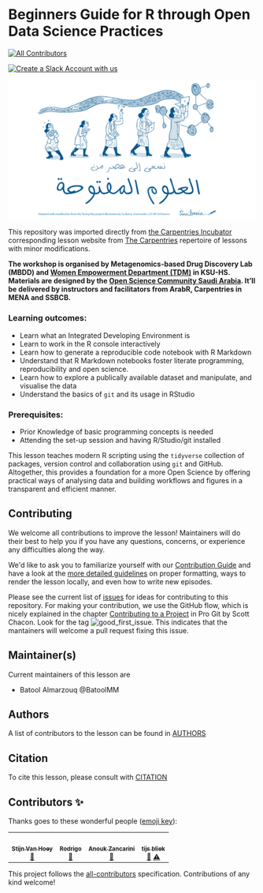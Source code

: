 # Beginners Guide for R through Open Data Science Practices


<!-- ALL-CONTRIBUTORS-BADGE:START - Do not remove or modify this section -->
[![All Contributors](https://img.shields.io/badge/all_contributors-4-orange.svg?style=flat-square)](#contributors-)
<!-- ALL-CONTRIBUTORS-BADGE:END -->

[![Create a Slack Account with us](https://img.shields.io/badge/Create_Slack_Account-The_Carpentries-071159.svg)](https://swc-slack-invite.herokuapp.com/)

![](/img/OS.png)



This repository was imported directly from [the Carpentries Incubator](https://carpentries-incubator.github.io/open-science-with-r/) corresponding lesson website from [The Carpentries](https://carpentries.org/) repertoire of lessons with minor modifications. 

**The workshop is organised by Metagenomics-based Drug Discovery Lab (MBDD) and [Women Empowerment Department (TDM)](https://www.ksau-hs.edu.sa/English/Vice-Presidency/VPFA/Pages/TDM.aspx) in KSU-HS. Materials are designed by the [Open Science Community Saudi Arabia](https://osc-ksa.com/). It’ll be delivered by instructors and facilitators from ArabR,  Carpentries in MENA and SSBCB.**

### Learning outcomes:

- Learn what an Integrated Developing Environment is
- Learn to work in the R console interactively
- Learn how to generate a reproducible code notebook with R Markdown
- Understand that R Markdown notebooks foster literate programming, reproducibility and open science.
- Learn how to explore a publically available dataset and manipulate, and visualise the data
- Understand the basics of `git` and its usage in RStudio

### Prerequisites:

- Prior Knowledge of basic programming concepts is needed
- Attending the set-up session and having R/Studio/git installed

This lesson teaches modern R scripting using the `tidyverse` collection of packages, version control and collaboration using `git` and GitHub. Altogether, this provides a foundation for a more Open Science by offering practical ways of analysing data and building workflows and figures in a transparent and efficient manner.   

## Contributing

We welcome all contributions to improve the lesson! Maintainers will do their best to help you if you have any
questions, concerns, or experience any difficulties along the way.

We'd like to ask you to familiarize yourself with our [Contribution Guide](CONTRIBUTING.md) and have a look at
the [more detailed guidelines][lesson-example] on proper formatting, ways to render the lesson locally, and even
how to write new episodes.

Please see the current list of [issues](https://github.com/Open-Science-Community-Saudi-Arabia/Beginners-Guide-for-R-through-Open-Data-Science-Practices/issues) for ideas for contributing to this
repository. For making your contribution, we use the GitHub flow, which is
nicely explained in the chapter [Contributing to a Project](http://git-scm.com/book/en/v2/GitHub-Contributing-to-a-Project) in Pro Git
by Scott Chacon.
Look for the tag ![good_first_issue](https://img.shields.io/badge/-good%20first%20issue-gold.svg). This indicates that the mantainers will welcome a pull request fixing this issue.  


## Maintainer(s)

Current maintainers of this lesson are 

* Batool Almarzouq @BatoolMM


## Authors

A list of contributors to the lesson can be found in [AUTHORS](AUTHORS)

## Citation

To cite this lesson, please consult with [CITATION](CITATION)

[lesson-example]: https://carpentries.github.io/lesson-example

## Contributors ✨

Thanks goes to these wonderful people ([emoji key](https://allcontributors.org/docs/en/emoji-key)):

<!-- ALL-CONTRIBUTORS-LIST:START - Do not remove or modify this section -->
<!-- prettier-ignore-start -->
<!-- markdownlint-disable -->
<table>
  <tr>
    <td align="center"><a href="https://github.com/stijnvanhoey"><img src="https://avatars1.githubusercontent.com/u/754862?v=4?s=100" width="100px;" alt=""/><br /><sub><b>Stijn Van Hoey</b></sub></a><br /><a href="https://github.com/carpentries-incubator/open-science-with-r/pulls?q=is%3Apr+reviewed-by%3Astijnvanhoey" title="Reviewed Pull Requests">👀</a></td>
    <td align="center"><a href="https://github.com/rtherezan"><img src="https://avatars.githubusercontent.com/u/60100308?v=4?s=100" width="100px;" alt=""/><br /><sub><b>Rodrigo</b></sub></a><br /><a href="https://github.com/carpentries-incubator/open-science-with-r/pulls?q=is%3Apr+reviewed-by%3Artherezan" title="Reviewed Pull Requests">👀</a></td>
    <td align="center"><a href="https://github.com/azancarini"><img src="https://avatars.githubusercontent.com/u/22880040?v=4?s=100" width="100px;" alt=""/><br /><sub><b>Anouk Zancarini</b></sub></a><br /><a href="https://github.com/carpentries-incubator/open-science-with-r/pulls?q=is%3Apr+reviewed-by%3Aazancarini" title="Reviewed Pull Requests">👀</a></td>
    <td align="center"><a href="https://github.com/tijsbliek"><img src="https://avatars.githubusercontent.com/u/29064949?v=4?s=100" width="100px;" alt=""/><br /><sub><b>tijs bliek</b></sub></a><br /><a href="https://github.com/carpentries-incubator/open-science-with-r/pulls?q=is%3Apr+reviewed-by%3Atijsbliek" title="Reviewed Pull Requests">👀</a> <a href="https://github.com/carpentries-incubator/open-science-with-r/commits?author=tijsbliek" title="Tests">⚠️</a></td>
  </tr>
</table>

<!-- markdownlint-restore -->
<!-- prettier-ignore-end -->

<!-- ALL-CONTRIBUTORS-LIST:END -->

This project follows the [all-contributors](https://github.com/all-contributors/all-contributors) specification. Contributions of any kind welcome!
